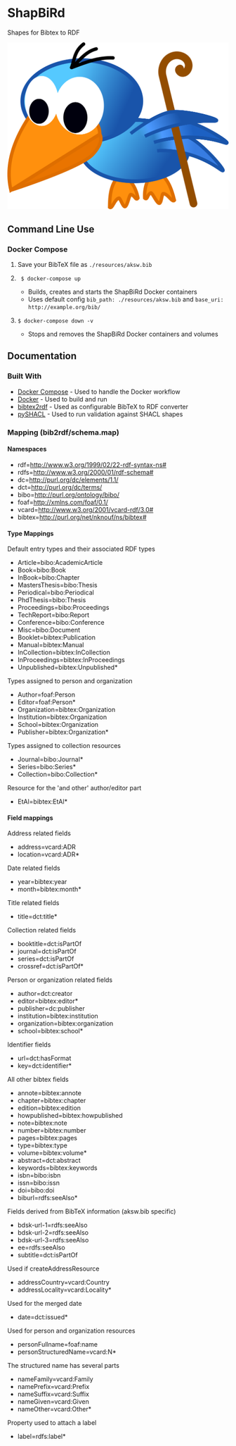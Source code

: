 # ShapBiRd

Shapes for Bibtex to RDF

![The Shapbird](https://raw.githubusercontent.com/AKSW/shapbird/master/assets/Bird.png)



## Command Line Use

### Docker Compose

1. Save your BibTeX file as ` ./resources/aksw.bib `

2. ` $ docker-compose up`
	* Builds, creates and starts the ShapBiRd Docker containers
	* Uses default config 
		` bib_path: ./resources/aksw.bib ` and ` base_uri: http://example.org/bib/ `

3. ` $ docker-compose down -v `
	* Stops and removes the ShapBiRd Docker containers and volumes


## Documentation

### Built With

* [Docker Compose](https://docs.docker.com/compose/) - Used to handle the Docker workflow
* [Docker](https://www.docker.com/) - Used to build and run
* [bibtex2rdf](http://www.l3s.de/~siberski/bibtex2rdf/) - Used as configurable BibTeX to RDF converter
* [pySHACL](https://github.com/RDFLib/pySHACL) - Used to run validation against SHACL shapes

### Mapping (bib2rdf/schema.map)

#### Namespaces

* rdf=http://www.w3.org/1999/02/22-rdf-syntax-ns#
* rdfs=http://www.w3.org/2000/01/rdf-schema#
* dc=http://purl.org/dc/elements/1.1/
* dct=http://purl.org/dc/terms/
* bibo=http://purl.org/ontology/bibo/
* foaf=http://xmlns.com/foaf/0.1/
* vcard=http://www.w3.org/2001/vcard-rdf/3.0#
* bibtex=http://purl.org/net/nknouf/ns/bibtex#

#### Type Mappings

Default entry types and their associated RDF types
* Article=bibo:AcademicArticle
* Book=bibo:Book
* InBook=bibo:Chapter
* MastersThesis=bibo:Thesis
* Periodical=bibo:Periodical
* PhdThesis=bibo:Thesis
* Proceedings=bibo:Proceedings
* TechReport=bibo:Report
* Conference=bibo:Conference
* Misc=bibo:Document
* Booklet=bibtex:Publication
* Manual=bibtex:Manual
* InCollection=bibtex:InCollection
* InProceedings=bibtex:InProceedings
* Unpublished=bibtex:Unpublished* 

Types assigned to person and organization
* Author=foaf:Person
* Editor=foaf:Person* 
* Organization=bibtex:Organization
* Institution=bibtex:Organization
* School=bibtex:Organization
* Publisher=bibtex:Organization* 

Types assigned to collection resources
* Journal=bibo:Journal* 
* Series=bibo:Series* 
* Collection=bibo:Collection* 

Resource for the 'and other' author/editor part
* EtAl=bibtex:EtAl* 

#### Field mappings

Address related fields
* address=vcard:ADR
* location=vcard:ADR* 

Date related fields
* year=bibtex:year
* month=bibtex:month* 

Title related fields
* title=dct:title* 

Collection related fields
* booktitle=dct:isPartOf
* journal=dct:isPartOf
* series=dct:isPartOf
* crossref=dct:isPartOf* 

Person or organization related fields
* author=dct:creator
* editor=bibtex:editor* 
* publisher=dc:publisher
* institution=bibtex:institution
* organization=bibtex:organization
* school=bibtex:school* 

Identifier fields
* url=dct:hasFormat
* key=dct:identifier* 

All other bibtex fields
* annote=bibtex:annote
* chapter=bibtex:chapter
* edition=bibtex:edition
* howpublished=bibtex:howpublished
* note=bibtex:note
* number=bibtex:number
* pages=bibtex:pages
* type=bibtex:type
* volume=bibtex:volume* 
* abstract=dct:abstract
* keywords=bibtex:keywords
* isbn=bibo:isbn
* issn=bibo:issn
* doi=bibo:doi
* biburl=rdfs:seeAlso* 

Fields derived from BibTeX information (aksw.bib specific)
* bdsk-url-1=rdfs:seeAlso
* bdsk-url-2=rdfs:seeAlso
* bdsk-url-3=rdfs:seeAlso
* ee=rdfs:seeAlso
* subtitle=dct:isPartOf

Used if createAddressResource
* addressCountry=vcard:Country
* addressLocality=vcard:Locality* 

Used for the merged date
* date=dct:issued* 

Used for person and organization resources
* personFullname=foaf:name
* personStructuredName=vcard:N* 

The structured name has several parts
* nameFamily=vcard:Family
* namePrefix=vcard:Prefix
* nameSuffix=vcard:Suffix
* nameGiven=vcard:Given
* nameOther=vcard:Other* 

Property used to attach a label
* label=rdfs:label* 
